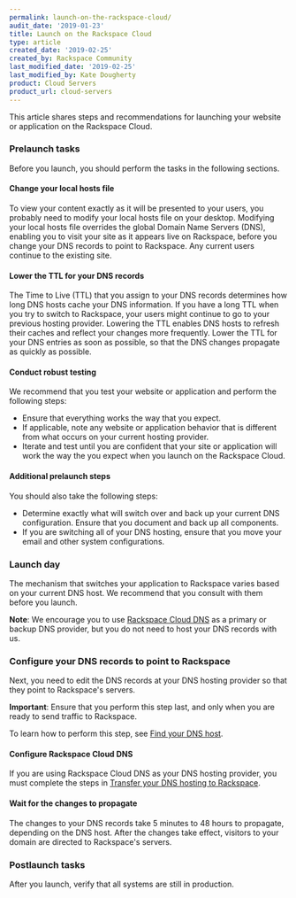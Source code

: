 ```yaml
---
permalink: launch-on-the-rackspace-cloud/
audit_date: '2019-01-23'
title: Launch on the Rackspace Cloud
type: article
created_date: '2019-02-25'
created_by: Rackspace Community
last_modified_date: '2019-02-25'
last_modified_by: Kate Dougherty
product: Cloud Servers
product_url: cloud-servers
---
```


This article shares steps and recommendations for launching your 
website or application on the Rackspace Cloud.

### Prelaunch tasks

Before you launch, you should perform the tasks in the following sections.

#### Change your local hosts file

To view your content exactly as it will be presented to your users, you
probably need to modify your local hosts file on your desktop. Modifying your
local hosts file overrides the global Domain Name Servers (DNS), enabling you
to visit your site as it appears live on Rackspace, before you change your
DNS records to point to Rackspace. Any current users continue to the existing
site.

#### Lower the TTL for your DNS records

The Time to Live (TTL) that you assign to your DNS records determines how long
DNS hosts cache your DNS information. If you have a long TTL when you try to
switch to Rackspace, your users might continue to go to your previous hosting
provider. Lowering the TTL enables DNS hosts to refresh their caches and
reflect your changes more frequently. Lower the TTL for your DNS entries as
soon as possible, so that the DNS changes propagate as quickly as possible.

#### Conduct robust testing

We recommend that you test your website or application and perform the
following steps:

- Ensure that everything works the way that you expect.
- If applicable, note any website or application behavior that is different
  from what occurs on your current hosting provider.
- Iterate and test until you are confident that your site or application 
  will work the way the you expect when you launch on the Rackspace Cloud.

#### Additional prelaunch steps

You should also take the following steps:

  - Determine exactly what will switch over and back up your current DNS
    configuration. Ensure that you document and back up all components.
  - If you are switching all of your DNS hosting, ensure that you move your
    email and other system configurations.

### Launch day

The mechanism that switches your application to Rackspace varies based on your
current DNS host. We recommend that you consult with them before you launch.

**Note**: We encourage you to use [Rackspace Cloud
DNS](https://www.rackspace.com/cloud/dns) as a primary or backup DNS
provider, but you do not need to host your DNS records with us.

### Configure your DNS records to point to Rackspace

Next, you need to edit the DNS records at your DNS hosting provider so that
they point to Rackspace's servers.

**Important**: Ensure that you perform this step last, and only when you are
ready to send traffic to Rackspace.

To learn how to perform this step, see [Find your DNS
host](https://support.rackspace.com/support/how-to/find-dns-host/).

#### Configure Rackspace Cloud DNS

If you are using Rackspace Cloud DNS as your DNS hosting provider, you must
complete the steps in [Transfer your DNS hosting to Rackspace](https://support.rackspace.com/support/how-to/transferring-your-dns-hosting-to-rackspace/).

#### Wait for the changes to propagate

The changes to your DNS records take 5 minutes to 48 hours to propagate,
depending on the DNS host. After the changes take effect, visitors to 
your domain are directed to Rackspace's servers.

### Postlaunch tasks

After you launch, verify that all systems are still in production.
